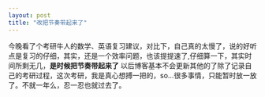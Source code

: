 ```yaml
---
layout: post
title: "改把节奏带起来了"
---
```

今晚看了个考研牛人的数学、英语复习建议，对比下，自己真的太慢了，说的好听点是复习的仔细，其实，还是一个效率问题，也该提提速了,仔细算一下，其实时间所剩无几，**是时候把节奏带起来了**  以后博客基本不会更新其他的了除了记录自己的考研过程，这次考研，我是真心想搏一把的，so...很多事情，只能暂时放一放了。不就一年么，忍一忍也就过去了。
